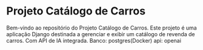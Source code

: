 # Projeto Catálogo de Carros

Bem-vindo ao repositório do Projeto Catálogo de Carros. Este projeto é uma aplicação Django destinada a gerenciar e exibir um catálogo de revenda de carros. Com API de IA integrada.
Banco: postgres(Docker)
api: openai
